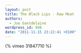 ```yaml
---
layout: post
title: The Black Lips - Raw Meat
authors:
  - Joe Gantdelaine
wordpress_id: 948
date: "2011-11-15 23:22:41 +0100"
---
```


{% vimeo 31847710 %}
